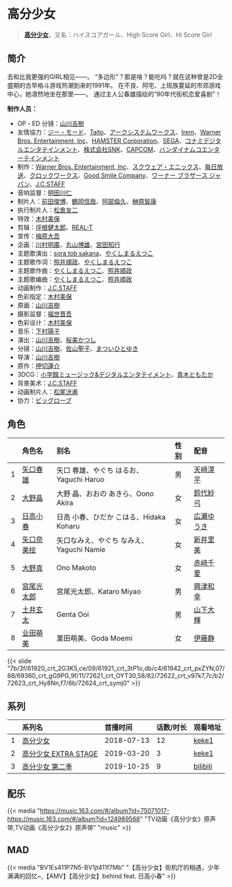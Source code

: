 # 高分少女


> <u>**[高分少女](https://bgm.tv/subject/91205)**</u>，又名：ハイスコアガール、High Score Girl、Hi Score Girl

## 简介

去和比我更强的GIRL相见——。
“多边形”？那是啥？能吃吗？就在这种曾是2D全盛期的古早格斗游戏热潮到来的1991年。
在不良、阿宅、上班族蔓延的市郊游戏中心，她凛然地坐在那里——。
通过主人公春雄描绘的“90年代街机恋爱喜剧”！

**制作人员：**
- OP・ED 分镜：[山川吉樹](https://bgm.tv/person/958)
- 友情協力：[ジー・モード](https://bgm.tv/person/6052)、[Taito](https://bgm.tv/person/7482)、[アークシステムワークス](https://bgm.tv/person/11187)、[Irem](https://bgm.tv/person/32197)、[Warner Bros. Entertainment, Inc](https://bgm.tv/person/6814)、[HAMSTER Corporation](https://bgm.tv/person/32982)、[SEGA](https://bgm.tv/person/1541)、[コナミデジタルエンタテインメント](https://bgm.tv/person/9440)、[株式会社SNK](https://bgm.tv/person/32561)、[CAPCOM](https://bgm.tv/person/471)、[バンダイナムコエンターテインメント](https://bgm.tv/person/3502)
- 制作：[Warner Bros. Entertainment, Inc](https://bgm.tv/person/6814)、[スクウェア・エニックス](https://bgm.tv/person/497)、[毎日放送](https://bgm.tv/person/2847)、[クロックワークス](https://bgm.tv/person/1492)、[Good Smile Company](https://bgm.tv/person/9020)、[ワーナー ブラザース ジャパン](https://bgm.tv/person/16129)、[J.C.STAFF](https://bgm.tv/person/390)
- 音响监督：[明田川仁](https://bgm.tv/person/477)
- 制片人：[前田俊博](https://bgm.tv/person/5774)、[鶴岡信哉](https://bgm.tv/person/37035)、[阿部倫久](https://bgm.tv/person/1355)、[榊原智康](https://bgm.tv/person/37338)
- 执行制片人：[松倉友二](https://bgm.tv/person/2654)
- 特效：[木村美保](https://bgm.tv/person/19169)
- 剪辑：[坪根健太郎](https://bgm.tv/person/11745)、[REAL-T](https://bgm.tv/person/46772)
- 宣传：[梅原大吾](https://bgm.tv/person/32981)
- 企画：[川村明廣](https://bgm.tv/person/238)、[丸山博雄](https://bgm.tv/person/5783)、[宮田知行](https://bgm.tv/person/1810)
- 主题歌演出：[sora tob sakana](https://bgm.tv/person/32256)、[やくしまるえつこ](https://bgm.tv/person/6559)
- 主题歌作词：[照井順政](https://bgm.tv/person/14185)、[やくしまるえつこ](https://bgm.tv/person/6559)
- 主题歌作曲：[やくしまるえつこ](https://bgm.tv/person/6559)、[照井順政](https://bgm.tv/person/14185)
- 主题歌编曲：[やくしまるえつこ](https://bgm.tv/person/6559)、[照井順政](https://bgm.tv/person/14185)
- 动画制作：[J.C.STAFF](https://bgm.tv/person/390)
- 色彩指定：[木村美保](https://bgm.tv/person/19169)
- 原画：[山川吉樹](https://bgm.tv/person/958)
- 摄影监督：[福世晋吾](https://bgm.tv/person/1141)
- 色彩设计：[木村美保](https://bgm.tv/person/19169)
- 音乐：[下村陽子](https://bgm.tv/person/5899)
- 演出：[山川吉樹](https://bgm.tv/person/958)、[桜美かつし](https://bgm.tv/person/1019)
- 分镜：[山川吉樹](https://bgm.tv/person/958)、[佐山聖子](https://bgm.tv/person/900)、[まついひとゆき](https://bgm.tv/person/621)
- 导演：[山川吉樹](https://bgm.tv/person/958)
- 原作：[押切蓮介](https://bgm.tv/person/8379)
- 3DCG：[小学館ミュージック&amp;デジタルエンタテイメント](https://bgm.tv/person/1070)、[青木ともたか](https://bgm.tv/person/56736)
- 背景美术：[J.C.STAFF](https://bgm.tv/person/390)
- 动画制片人：[松尾洸甫](https://bgm.tv/person/34227)
- 协力：[ビッグローブ](https://bgm.tv/person/64953)

## 角色

|     |   角色名   |   别名  | 性别 |  配音  |
|:--- |:------  |:----      |:---  |:--   |
| 1 | [矢口春雄](https://bgm.tv/character/61920) | 矢口 春雄、やぐち はるお、Yaguchi Haruo | 男 | [天﨑滉平](https://bgm.tv/person/7605) |
| 2 | [大野晶](https://bgm.tv/character/61921) | 大野 晶、おおの あきら、Oono Akira | 女 | [鈴代紗弓](https://bgm.tv/person/32687) |
| 3 | [日高小春](https://bgm.tv/character/61942) | 日高 小春、ひだか こはる、Hidaka Koharu | 女 | [広瀬ゆうき](https://bgm.tv/person/25406) |
| 4 | [矢口奈美绘](https://bgm.tv/character/69360) | 矢口なみえ、やぐち なみえ、Yaguchi Namie | 女 | [新井里美](https://bgm.tv/person/4625) |
| 5 | [大野真](https://bgm.tv/character/72621) | Ono Makoto | 女 | [赤﨑千夏](https://bgm.tv/person/7297) |
| 6 | [宫尾光太郎](https://bgm.tv/character/72622) | 宮尾光太郎、Kataro Miyao | 男 | [興津和幸](https://bgm.tv/person/5007) |
| 7 | [土井玄太](https://bgm.tv/character/72623) | Genta Ooi | 男 | [山下大輝](https://bgm.tv/person/10256) |
| 8 | [业田萌美](https://bgm.tv/character/72624) | 業田萌美、Goda Moemi | 女 | [伊藤静](https://bgm.tv/person/4272) |

{{< slide "7b/3f/61920_crt_2G3K5,ce/09/61921_crt_3tP1o,db/c4/61942_crt_pxZYN,07/88/69360_crt_gG9PG,9f/11/72621_crt_OYT30,58/82/72622_crt_v97k7,7c/b2/72623_crt_Hy8Nn,f7/6b/72624_crt_symj0" >}}

## 系列

|     | 系列名              | 首播时间       | 话数/时长 | 观看地址                                                       |
| :-- | :--------------- | :--------- | :---- | :--------------------------------------------------------- |
| 1   |[高分少女](https://bgm.tv/subject/91205)| 2018-07-13 | 12    | [keke1](https://www.keke1.app/play/23849-4-186976.html)    |
| 2   |[高分少女 EXTRA STAGE](https://bgm.tv/subject/262277)| 2019-03-20 | 3     | [keke1](https://www.keke1.app/play/23847-4-186964.html)    |
| 3   |[高分少女 第二季](https://bgm.tv/subject/278569)| 2019-10-25 | 9     | [bilibili](https://www.bilibili.com/bangumi/play/ep288534) |

## 配乐

{{< media "https://music.163.com/#/album?id=75071017-https://music.163.com/#/album?id=124989568" 
"TV动画《高分少女》原声带,TV动画《高分少女2》原声带" 
"music" >}}
## MAD

{{< media  "BV1Es411P7N5-BV1jt411f7Mb"
"【高分少女】街机厅的相遇，少年满满的回忆~,【AMV】【高分少女】behind feat. 日高小春"  >}}

        
